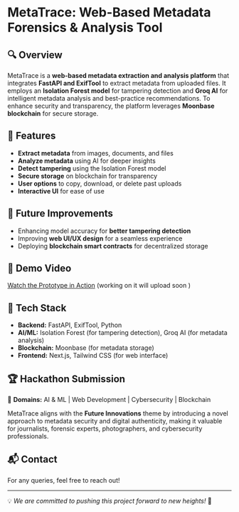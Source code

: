 # MetaTrace: Web-Based Metadata Forensics & Analysis Tool

## 🔍 Overview
MetaTrace is a **web-based metadata extraction and analysis platform** that integrates **FastAPI and ExifTool** to extract metadata from uploaded files. It employs an **Isolation Forest model** for tampering detection and **Groq AI** for intelligent metadata analysis and best-practice recommendations. To enhance security and transparency, the platform leverages **Moonbase blockchain** for secure storage.

## 🚀 Features
- **Extract metadata** from images, documents, and files
- **Analyze metadata** using AI for deeper insights
- **Detect tampering** using the Isolation Forest model
- **Secure storage** on blockchain for transparency
- **User options** to copy, download, or delete past uploads
- **Interactive UI** for ease of use

## 📌 Future Improvements
- Enhancing model accuracy for **better tampering detection**
- Improving **web UI/UX design** for a seamless experience
- Deploying **blockchain smart contracts** for decentralized storage

## 🎥 Demo Video
[Watch the Prototype in Action](#) (working on it will upload soon )

## 🔗 Tech Stack
- **Backend:** FastAPI, ExifTool, Python
- **AI/ML:** Isolation Forest (for tampering detection), Groq AI (for metadata analysis)
- **Blockchain:** Moonbase (for metadata storage)
- **Frontend:** Next.js, Tailwind CSS (for web interface)

## 🏆 <LEVEL-UP> Hackathon Submission
🎯 **Domains:** AI & ML | Web Development | Cybersecurity | Blockchain  

MetaTrace aligns with the **Future Innovations** theme by introducing a novel approach to metadata security and digital authenticity, making it valuable for journalists, forensic experts, photographers, and cybersecurity professionals.

## 📬 Contact
For any queries, feel free to reach out!

---
💡 *We are committed to pushing this project forward to new heights!* 🚀

